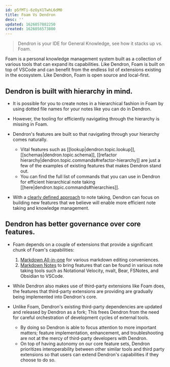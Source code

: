 ```yaml
---
id: p5fMTi-6zOyX1TwhL6dM0
title: Foam Vs Dendron
desc: ''
updated: 1626057882250
created: 1626056573800
---
```


> Dendron is your IDE for General Knowledge, see how it stacks up vs. Foam.

Foam is a personal knowledge management system built as a collection of various tools that can expand its capabilities. Like Dendron, Foam is built on top of VSCode and can benefit from the endless list of extensions existing in the ecosystem. Like Dendron, Foam is open source and local-first. 

## Dendron is built with hierarchy in mind.
- It is possible for you to create notes in a hierarchical fashion in Foam by using dotted file names for your notes like you can do in Dendron.

- However, the tooling for efficiently navigating through the hierarchy is missing in Foam.
- Dendron's features are built so that navigating through your hierarchy comes naturally.
  - Vital features such as [[lookup|dendron.topic.lookup]], [[schemas|dendron.topic.schema]], [[refactor hierarchy|dendron.topic.commands#refactor-hierarchy]] are just a few of the examples of existing features that makes Dendron stand out.
  - You can find the full list of commands that you can use in Dendron for efficient hierarchical note taking [[here|dendron.topic.commands#hierarchies]].
- With a [clearly defined approach](https://www.kevinslin.com/notes/3dd58f62-fee5-4f93-b9f1-b0f0f59a9b64.html) to note taking, Dendron can focus on building new features that we believe will enable more efficient note taking and knowledge management.

## Dendron has better governance over core features.
- Foam depends on a couple of extensions that provide a significant chunk of Foam's capabilities:
  1. [Markdown All-in-one](https://marketplace.visualstudio.com/items?itemName=yzhang.markdown-all-in-one) for various markdown editing conveniences.
  2. [Markdown Notes](https://marketplace.visualstudio.com/items?itemName=kortina.vscode-markdown-notes) to bring features that can be found in various note taking tools such as Notational Velocity, nvalt, Bear, FSNotes, and Obsidian to VSCode.

- While Dendron also makes use of third-party extensions like Foam does, the features that third-party extensions are providing are gradually being implemented into Dendron's core.
- Unlike Foam, Dendron's existing third-party dependencies are updated and released by Dendron as a fork; This frees Dendron from the need for careful orchestration of development cycles of external tools.
  - By doing so Dendron is able to focus attention to more important matters; feature implementation, enhancement, and troubleshooting are not at the mercy of third-party developers with Dendron.
  - On top of having autonomy on our core feature sets, Dendron prioritizes interoperability between other similar tools and third party extensions so that users can extend Dendron's capabilities if they choose to do so.
